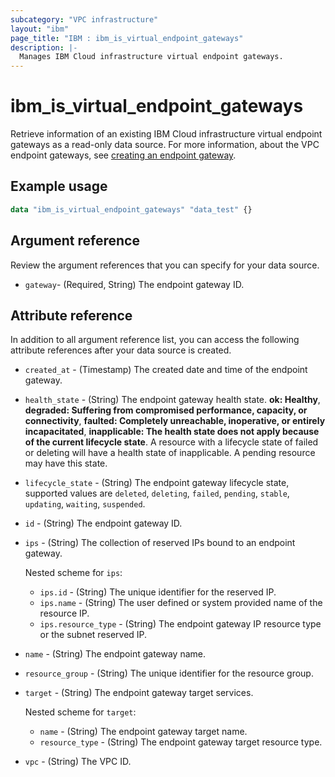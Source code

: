 ```yaml
---
subcategory: "VPC infrastructure"
layout: "ibm"
page_title: "IBM : ibm_is_virtual_endpoint_gateways"
description: |-
  Manages IBM Cloud infrastructure virtual endpoint gateways.
---
```


# ibm_is_virtual_endpoint_gateways
Retrieve information of an existing IBM Cloud infrastructure virtual endpoint gateways as a read-only data source. For more information, about the VPC endpoint gateways, see [creating an endpoint gateway](https://cloud.ibm.com/docs/vpc?topic=vpc-ordering-endpoint-gateway).

## Example usage

```terraform
data "ibm_is_virtual_endpoint_gateways" "data_test" {}
```

## Argument reference
Review the argument references that you can specify for your data source. 

- `gateway`- (Required, String) The endpoint gateway ID.

## Attribute reference
In addition to all argument reference list, you can access the following attribute references after your data source is created. 

- `created_at` - (Timestamp) The created date and time of the endpoint gateway.
- `health_state` - (String) The endpoint gateway health state. **ok: Healthy**, **degraded: Suffering from compromised performance, capacity, or connectivity**, **faulted: Completely unreachable, inoperative, or entirely incapacitated**, **inapplicable: The health state does not apply because of the current lifecycle state**. A resource with a lifecycle state of failed or deleting will have a health state of inapplicable. A pending resource may have this state.
- `lifecycle_state` - (String) The endpoint gateway lifecycle state, supported values are `deleted`, `deleting`, `failed`, `pending`, `stable`, `updating`, `waiting`, `suspended`.
- `id` - (String) The endpoint gateway ID.
- `ips` - (String) The collection of reserved IPs bound to an endpoint gateway.

  Nested scheme for `ips`:
	- `ips.id` - (String) The unique identifier for the reserved IP.
	- `ips.name` - (String) The user defined or system provided name of the resource IP.
	- `ips.resource_type` - (String) The endpoint gateway IP resource type or the subnet reserved IP.
- `name` - (String) The endpoint gateway name.
- `resource_group` - (String) The unique identifier for the resource group.
- `target` - (String) The endpoint gateway target services.

  Nested scheme for `target`:
  - `name` - (String) The endpoint gateway target name.
  - `resource_type` - (String) The endpoint gateway target resource type.
- `vpc` - (String) The VPC ID.
